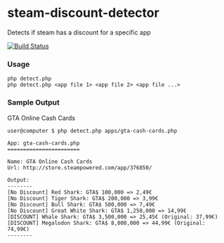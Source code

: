 # steam-discount-detector
Detects if steam has a discount for a specific app

[![Build Status](https://travis-ci.org/thedava/steam-discount-detector.svg?branch=master)](https://travis-ci.org/thedava/steam-discount-detector)

### Usage

```
php detect.php
php detect.php <app file 1> <app file 2> <app file ...>
```


### Sample Output
GTA Online Cash Cards

```
user@computer $ php detect.php apps/gta-cash-cards.php

App: gta-cash-cards.php
=======================

Name: GTA Online Cash Cards
Url: http://store.steampowered.com/app/376850/

Output:
--------
[No Discount] Red Shark: GTA$ 100,000 => 2,49€
[No Discount] Tiger Shark: GTA$ 200,000 => 3,99€
[No Discount] Bull Shark: GTA$ 500,000 => 7,49€
[No Discount] Great White Shark: GTA$ 1,250,000 => 14,99€
[DISCOUNT] Whale Shark: GTA$ 3,500,000 => 25,45€ (Original: 37,99€)
[DISCOUNT] Megalodon Shark: GTA$ 8,000,000 => 44,99€ (Original: 74,99€)
--------

```
